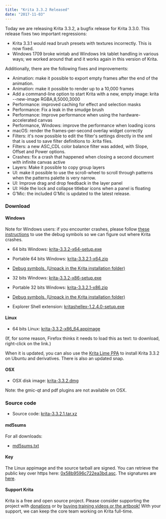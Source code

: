 ```yaml
---
title: "Krita 3.3.2 Released"
date: "2017-11-03"
---
```


Today we are releasing Krita 3.3.2, a bugfix release for Krita 3.3.0. This release fixes two important regressions:

- Krita 3.3.1 would read brush presets with textures incorrectly. This is now fixed.
- Windows 1709 broke wintab and Windows Ink tablet handling in various ways; we worked around that and it works again in this version of Krita.

Additionally, there are the following fixes and improvements:

- Animation: make it possible to export empty frames after the end of the animation.
- Animation: make it possible to render up to a 10,000 frames
- Add a command-line option to start Krita with a new, empty image: krita --new-image RGBA,8,5000,3000
- Performance: improved caching for effect and selection masks
- Performance: Fix a leak in the smudge brush
- Performance: Improve performance when using the hardware-accelerated canvas
- Performance, Windows: improve the performance when loading icons
- macOS: render the frames-per-second overlay widget correctly
- Filters: it's now possible to edit the filter's settings directly in the xml that is used to save filter definitions to .krita files.
- Filters: a new ASC_CDL color balance filter was added, with Slope, Offset and Power options.
- Crashes: fix a crash that happened when closing a second document with infinite canvas active
- Layers: Make it possible to copy group layers
- UI: make it possible to use the scroll-wheel to scroll through patterns when the patterns palette is very narrow.
- UI: Improve drag and drop feedback in the layer panel
- UI: Hide the lock and collapse titlebar icons when a panel is floating
- G'Mic: the included G'Mic is updated to the latest release.

### Download

#### Windows

Note for Windows users: if you encounter crashes, please follow [these instructions](https://docs.krita.org/Dr._Mingw_debugger) to use the debug symbols so we can figure out where Krita crashes.

- 64 bits Windows: [krita-3.3.2-x64-setup.exe](https://download.kde.org/stable/krita/3.3.2/krita-3.3.2-x64-setup.exe)
- Portable 64 bits Windows: [krita-3.3.2.1-x64.zip](https://download.kde.org/stable/krita/3.3.2/krita-3.3.2.1-x64.zip)
- [Debug symbols. (Unpack in the Krita installation folder)](https://download.kde.org/stable/krita/3.3.2/krita-3.3.2.1-x64-dbg.zip)

- 32 bits Windows: [krita-3.3.2-x86-setup.exe](https://download.kde.org/stable/krita/3.3.2/krita-3.3.2-x86-setup.exe)
- Portable 32 bits Windows: [krita-3.3.2.1-x86.zip](https://download.kde.org/stable/krita/3.3.2/krita-3.3.2.1-x86.zip)
- [Debug symbols. (Unpack in the Krita installation folder)](https://download.kde.org/stable/krita/3.3.2/krita-3.3.2.1-x86-dbg.zip)

- Explorer Shell extension: [kritashellex-1.2.4.0-setup.exe](https://download.kde.org/stable/krita/KritaShellExtension-v1.2.4-setup.exe)

#### Linux

- 64 bits Linux: [krita-3.3.2-x86_64.appimage](https://download.kde.org/stable/krita/3.3.2/krita-3.3.2-x86_64.appimage)

(If, for some reason, Firefox thinks it needs to load this as text: to download, right-click on the link.)

When it is updated, you can also use the [Krita Lime PPA](https://launchpad.net/%7Ekritalime/+archive/ubuntu/ppa) to install Krita 3.3.2 on Ubuntu and derivatives. There is also an updated snap.

#### OSX

- OSX disk image: [krita-3.3.2.dmg](https://download.kde.org/stable/krita/3.3.2/krita-3.3.2.dmg)

Note: the gmic-qt and pdf plugins are not available on OSX.

### Source code

- Source code: [krita-3.3.2.1.tar.xz](https://download.kde.org/stable/krita/3.3.2/krita-3.3.2.1.tar.xz)

#### md5sums

For all downloads:

- [md5sums.txt](https://download.kde.org/stable/krita/3.3.2/md5sums.txt)

#### Key

The Linux appimage and the source tarball are signed. You can retrieve the public key over https here: [0x58b9596c722ea3bd.asc](https://share.kde.org/index.php/s/fJ99V5mZvuyD0z8). The signatures are [here](http://download.kde.org/stable/krita/3.3.2/).

#### Support Krita

Krita is a free and open source project. Please consider supporting the project with [donations](/support-us/donations/) or by [buying training videos or the artbook!](/support-us/shop) With your support, we can keep the core team working on Krita full-time.
